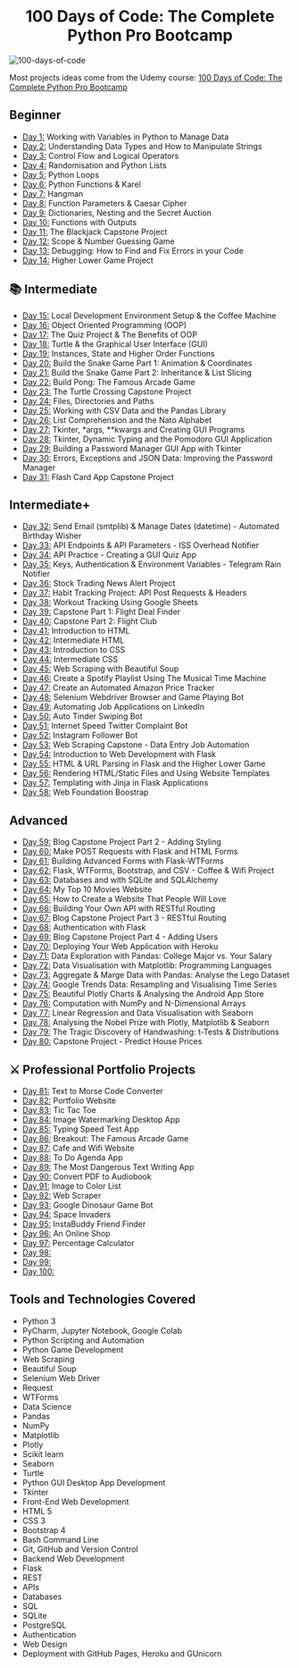 <h1 align="center">100 Days of Code: The Complete Python Pro Bootcamp
</h1>

![100-days-of-code](https://user-images.githubusercontent.com/88469667/179079290-5022897f-0598-4c7a-bd3b-65031a579a5f.gif)



Most projects ideas come from the Udemy course: [100 Days of Code: The Complete Python Pro Bootcamp](https://www.udemy.com/course/100-days-of-code/)


## Beginner
- [Day 1:](https://github.com/dra7400/100-days-of-code/tree/main/day01) Working with Variables in Python to Manage Data
- [Day 2:](https://github.com/dra7400/100-days-of-code/tree/main/day02) Understanding Data Types and How to Manipulate Strings
- [Day 3:](https://github.com/dra7400/100-days-of-code/tree/main/day03) Control Flow and Logical Operators
- [Day 4:](https://github.com/dra7400/100-days-of-code/tree/main/day04) Randomisation and Python Lists
- [Day 5:](https://github.com/dra7400/100-days-of-code/tree/main/day05) Python Loops
- [Day 6:](https://github.com/dra7400/100-days-of-code/tree/main/day06) Python Functions & Karel
- [Day 7:](https://github.com/dra7400/100-days-of-code/tree/main/day07) Hangman
- [Day 8:](https://github.com/dra7400/100-days-of-code/tree/main/day08) Function Parameters & Caesar Cipher
- [Day 9:](https://github.com/dra7400/100-days-of-code/tree/main/day09) Dictionaries, Nesting and the Secret Auction
- [Day 10:](https://github.com/dra7400/100-days-of-code/tree/main/day10) Functions with Outputs
- [Day 11:](https://github.com/dra7400/100-days-of-code/tree/main/day11) The Blackjack Capstone Project
- [Day 12:](https://github.com/dra7400/100-days-of-code/tree/main/day12) Scope & Number Guessing Game
- [Day 13:](https://github.com/dra7400/100-days-of-code/tree/main/day13) Debugging: How to Find and Fix Errors in your Code
- [Day 14:](https://github.com/dra7400/100-days-of-code/tree/main/day14) Higher Lower Game Project

## 📚 Intermediate
- [Day 15:](https://github.com/dra7400/100-days-of-code/tree/main/day15) Local Development Environment Setup & the Coffee Machine
- [Day 16:](https://github.com/dra7400/100-days-of-code/tree/main/day16) Object Oriented Programming (OOP)
- [Day 17:](https://github.com/dra7400/100-days-of-code/tree/main/day17) The Quiz Project & The Benefits of OOP
- [Day 18:](https://github.com/dra7400/100-days-of-code/tree/main/day18) Turtle & the Graphical User Interface (GUI)
- [Day 19:](https://github.com/dra7400/100-days-of-code/tree/main/day19) Instances, State and Higher Order Functions
- [Day 20:](https://github.com/dra7400/100-days-of-code/tree/main/day20) Build the Snake Game Part 1: Animation & Coordinates
- [Day 21:](https://github.com/dra7400/100-days-of-code/tree/main/day21) Build the Snake Game Part 2: Inheritance & List Slicing
- [Day 22:](https://github.com/dra7400/100-days-of-code/tree/main/day22) Build Pong: The Famous Arcade Game
- [Day 23:](https://github.com/dra7400/100-days-of-code/tree/main/day23) The Turtle Crossing Capstone Project
- [Day 24:](https://github.com/dra7400/100-days-of-code/tree/main/day24) Files, Directories and Paths
- [Day 25:](https://github.com/dra7400/100-days-of-code/tree/main/day25) Working with CSV Data and the Pandas Library
- [Day 26:](https://github.com/dra7400/100-days-of-code/tree/main/day26) List Comprehension and the Nato Alphabet
- [Day 27:](https://github.com/dra7400/100-days-of-code/tree/main/day27) Tkinter, *args, **kwargs and Creating GUI Programs
- [Day 28:](https://github.com/dra7400/100-days-of-code/tree/main/day28) Tkinter, Dynamic Typing and the Pomodoro GUI Application
- [Day 29:](https://github.com/dra7400/100-days-of-code/tree/main/day29) Building a Password Manager GUI App with Tkinter
- [Day 30:](https://github.com/dra7400/100-days-of-code/tree/main/day30) Errors, Exceptions and JSON Data: Improving the Password Manager
- [Day 31:](https://github.com/dra7400/100-days-of-code/tree/main/day31) Flash Card App Capstone Project

## Intermediate+
- [Day 32:](https://github.com/dra7400/100-days-of-code/tree/main/day32) Send Email (smtplib) & Manage Dates (datetime) - Automated Birthday Wisher
- [Day 33:](https://github.com/dra7400/100-days-of-code/tree/main/day33) API Endpoints & API Parameters - ISS Overhead Notifier
- [Day 34:](https://github.com/dra7400/100-days-of-code/tree/main/day34) API Practice - Creating a GUI Quiz App
- [Day 35:](https://github.com/dra7400/100-days-of-code/tree/main/day35) Keys, Authentication & Environment Variables - Telegram Rain Notifier
- [Day 36:](https://github.com/dra7400/100-days-of-code/tree/main/day36) Stock Trading News Alert Project
- [Day 37:](https://github.com/dra7400/100-days-of-code/tree/main/day37) Habit Tracking Project: API Post Requests & Headers
- [Day 38:](https://github.com/dra7400/100-days-of-code/tree/main/day38) Workout Tracking Using Google Sheets
- [Day 39:](https://github.com/dra7400/100-days-of-code/tree/main/day39) Capstone Part 1: Flight Deal Finder
- [Day 40:](https://github.com/dra7400/100-days-of-code/tree/main/day40) Capstone Part 2: Flight Club
- [Day 41:](https://github.com/dra7400/100-days-of-code/tree/main/day41) Introduction to HTML
- [Day 42:](https://github.com/dra7400/100-days-of-code/tree/main/day42) Intermediate HTML
- [Day 43:](https://github.com/dra7400/100-days-of-code/tree/main/day43) Introduction to CSS
- [Day 44:](https://github.com/dra7400/100-days-of-code/tree/main/day44) Intermediate CSS
- [Day 45:](https://github.com/dra7400/100-days-of-code/tree/main/day45) Web Scraping with Beautiful Soup
- [Day 46:](https://github.com/dra7400/100-days-of-code/tree/main/day46) Create a Spotify Playlist Using The Musical Time Machine
- [Day 47:](https://github.com/dra7400/100-days-of-code/tree/main/day47) Create an Automated Amazon Price Tracker
- [Day 48:](https://github.com/dra7400/100-days-of-code/tree/main/day48) Selenium Webdriver Browser and Game Playing Bot
- [Day 49:](https://github.com/dra7400/100-days-of-code/tree/main/day49) Automating Job Applications on LinkedIn
- [Day 50:](https://github.com/dra7400/100-days-of-code/tree/main/day50) Auto Tinder Swiping Bot
- [Day 51:](https://github.com/dra7400/100-days-of-code/tree/main/day51) Internet Speed Twitter Complaint Bot
- [Day 52:](https://github.com/dra7400/100-days-of-code/tree/main/day52) Instagram Follower Bot
- [Day 53:](https://github.com/dra7400/100-days-of-code/tree/main/day53) Web Scraping Capstone - Data Entry Job Automation
- [Day 54:](https://github.com/dra7400/100-days-of-code/tree/main/day54) Introduction to Web Development with Flask
- [Day 55:](https://github.com/dra7400/100-days-of-code/tree/main/day55) HTML & URL Parsing in Flask and the Higher Lower Game
- [Day 56:](https://github.com/dra7400/100-days-of-code/tree/main/day56) Rendering HTML/Static Files and Using Website Templates
- [Day 57:](https://github.com/dra7400/100-days-of-code/tree/main/day57) Templating with Jinja in Flask Applications
- [Day 58:](https://github.com/dra7400/100-days-of-code/tree/main/day58) Web Foundation Boostrap

## Advanced
- [Day 59:](https://github.com/dra7400/100-days-of-code/tree/main/day59) Blog Capstone Project Part 2 - Adding Styling
- [Day 60:](https://github.com/dra7400/100-days-of-code/tree/main/day60) Make POST Requests with Flask and HTML Forms
- [Day 61:](https://github.com/dra7400/100-days-of-code/tree/main/day61) Building Advanced Forms with Flask-WTForms
- [Day 62:](https://github.com/dra7400/100-days-of-code/tree/main/day62) Flask, WTForms, Bootstrap, and CSV - Coffee & Wifi Project
- [Day 63:](https://github.com/dra7400/100-days-of-code/tree/main/day63) Databases and with SQLite and SQLAlchemy
- [Day 64:](https://github.com/dra7400/100-days-of-code/tree/main/day64) My Top 10 Movies Website
- [Day 65:](https://github.com/dra7400/100-days-of-code/tree/main/day65) How to Create a Website That People Will Love
- [Day 66:](https://github.com/dra7400/100-days-of-code/tree/main/day66) Building Your Own API with RESTful Routing
- [Day 67:](https://github.com/dra7400/100-days-of-code/tree/main/day67) Blog Capstone Project Part 3 - RESTful Routing
- [Day 68:](https://github.com/dra7400/100-days-of-code/tree/main/day68) Authentication with Flask
- [Day 69:](https://github.com/dra7400/100-days-of-code/tree/main/day69) Blog Capstone Project Part 4 - Adding Users
- [Day 70:](https://github.com/dra7400/100-days-of-code/tree/main/day70) Deploying Your Web Application with Heroku
- [Day 71:](https://github.com/dra7400/100-days-of-code/tree/main/day71) Data Exploration with Pandas: College Major vs. Your Salary
- [Day 72:](https://github.com/dra7400/100-days-of-code/tree/main/day72) Data Visualisation with Matplotlib: Programming Languages
- [Day 73:](https://github.com/dra7400/100-days-of-code/tree/main/day73) Aggregate & Marge Data with Pandas: Analyse the Lego Dataset
- [Day 74:](https://github.com/dra7400/100-days-of-code/tree/main/day74) Google Trends Data: Resampling and Visualising Time Series
- [Day 75:](https://github.com/dra7400/100-days-of-code/tree/main/day75) Beautiful Plotly Charts & Analysing the Android App Store
- [Day 76:](https://github.com/dra7400/100-days-of-code/tree/main/day76) Computation with NumPy and N-Dimensional Arrays
- [Day 77:](https://github.com/dra7400/100-days-of-code/tree/main/day77) Linear Regression and Data Visualisation with Seaborn
- [Day 78:](https://github.com/dra7400/100-days-of-code/tree/main/day78) Analysing the Nobel Prize with Plotly, Matplotlib & Seaborn
- [Day 79:](https://github.com/dra7400/100-days-of-code/tree/main/day79) The Tragic Discovery of Handwashing: t-Tests & Distributions
- [Day 80:](https://github.com/dra7400/100-days-of-code/tree/main/day80) Capstone Project - Predict House Prices

## ⚔ Professional Portfolio Projects
- [Day 81:](https://github.com/dra7400/100-days-of-code/tree/main/day81) Text to Morse Code Converter
- [Day 82:](https://github.com/dra7400/100-days-of-code/tree/main/day82) Portfolio Website
- [Day 83:](https://github.com/dra7400/100-days-of-code/tree/main/day83) Tic Tac Toe
- [Day 84:](https://github.com/dra7400/100-days-of-code/tree/main/day84) Image Watermarking Desktop App
- [Day 85:](https://github.com/dra7400/100-days-of-code/tree/main/day85) Typing Speed Test App
- [Day 86:](https://github.com/dra7400/100-days-of-code/tree/main/day86) Breakout: The Famous Arcade Game
- [Day 87:](https://github.com/dra7400/100-days-of-code/tree/main/day87) Cafe and Wifi Website
- [Day 88:](https://github.com/dra7400/100-days-of-code/tree/main/day88) To Do Agenda App
- [Day 89:](https://github.com/dra7400/100-days-of-code/tree/main/day89) The Most Dangerous Text Writing App
- [Day 90:](https://github.com/dra7400/100-days-of-code/tree/main/day90) Convert PDF to Audiobook
- [Day 91:](https://github.com/dra7400/100-days-of-code/tree/main/day91) Image to Color List
- [Day 92:](https://github.com/dra7400/100-days-of-code/tree/main/day92) Web Scraper
- [Day 93:](https://github.com/dra7400/100-days-of-code/tree/main/day93) Google Dinosaur Game Bot
- [Day 94:](https://github.com/dra7400/100-days-of-code/tree/main/day94) Space Invaders
- [Day 95:](https://github.com/dra7400/100-days-of-code/tree/main/day95) InstaBuddy Friend Finder
- [Day 96:](https://github.com/dra7400/100-days-of-code/tree/main/day96) An Online Shop
- [Day 97:](https://github.com/dra7400/100-days-of-code/tree/main/day97) Percentage Calculator
- [Day 98:](https://github.com/dra7400/100-days-of-code/tree/main/day98) 
- [Day 99:](https://github.com/dra7400/100-days-of-code/tree/main/day99) 
- [Day 100:](https://github.com/dra7400/100-days-of-code/tree/main/day100) 
## Tools and Technologies Covered
- Python 3
- PyCharm, Jupyter Notebook, Google Colab
- Python Scripting and Automation
- Python Game Development
- Web Scraping
- Beautiful Soup
- Selenium Web Driver
- Request
- WTForms
- Data Science
- Pandas
- NumPy
- Matplotlib
- Plotly
- Scikit learn
- Seaborn
- Turtle
- Python GUI Desktop App Development
- Tkinter
- Front-End Web Development
- HTML 5
- CSS 3
- Bootstrap 4
- Bash Command Line
- Git, GitHub and Version Control
- Backend Web Development
- Flask
- REST
- APIs
- Databases
- SQL
- SQLite
- PostgreSQL
- Authentication
- Web Design
- Deployment with GitHub Pages, Heroku and GUnicorn
